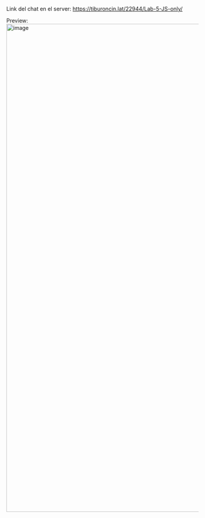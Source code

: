 Link del chat en el server: https://tiburoncin.lat/22944/Lab-5-JS-only/

Preview:
<img width="1280" alt="image" src="https://github.com/Andyfer004/Lab-5-JS-only/assets/99309349/a17ef7f0-cc0b-4fec-ae4b-a544499190fb">
